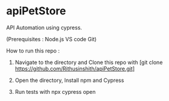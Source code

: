 # apiPetStore

API Automation using cypress.

(Prerequisites :
  Node.js
  VS code
  Git)

How to run this repo : 

1. Navigate to the directory and Clone this repo with [git clone https://github.com/Rithusinshith/apiPetStore.git]

2. Open the directory, Install npm and Cypress 
    
3. Run tests with npx cypress open


